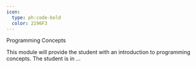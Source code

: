```yaml
---
icon:
  type: ph:code-bold
  color: 2196F3
---
```


Programming Concepts

This module will provide the student with an introduction to programming concepts. The student is in ... 
